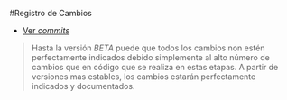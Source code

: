 #Registro de Cambios

* [Ver *commits*](https://github.com/barcia/bramework/commits/master)

> Hasta la versión _BETA_ puede que todos los cambios non estén perfectamente indicados debido simplemente al alto número de cambios que en código que se realiza en estas etapas. A partir de versiones mas estables, los cambios estarán perfectamente indicados y documentados.